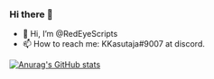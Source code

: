 ### Hi there 👋
- 👋 Hi, I’m @RedEyeScripts
- 📫 How to reach me: KKasutaja#9007 at discord.

[![Anurag's GitHub stats](https://github-readme-stats.vercel.app/api?username=RedEyeScripts&dracula)](https://github.com/anuraghazra/github-readme-stats)
